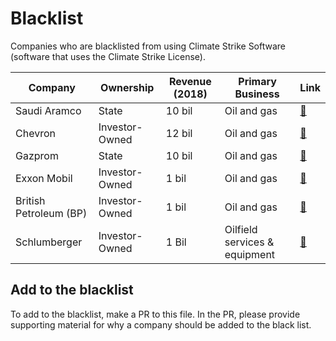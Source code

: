 # Blacklist

Companies who are blacklisted from using Climate Strike Software (software that uses the Climate Strike License).

| Company | Ownership | Revenue (2018) | Primary Business | Link | 
|---------|----------------|----------------|------------------|------|
| Saudi Aramco | State | 10 bil | Oil and gas | [:link:](tbd) | 
| Chevron | Investor-Owned | 12 bil |	Oil and gas | [:link:](https://www.chevron.com) | 
| Gazprom | State | 10 bil |	Oil and gas | [:link:](tbd) |
| Exxon Mobil | Investor-Owned | 1 bil |	Oil and gas | [:link:](https://www.exxon.com) |
| British Petroleum (BP) | Investor-Owned | 1 bil |	Oil and gas | [:link:](https://www.chevron.com) |
| Schlumberger | Investor-Owned | 1 Bil | Oilfield services & equipment | [:link:](tbd) |

## Add to the blacklist
To add to the blacklist, make a PR to this file. In the PR, please provide supporting material for why a company should be added to the black list.
